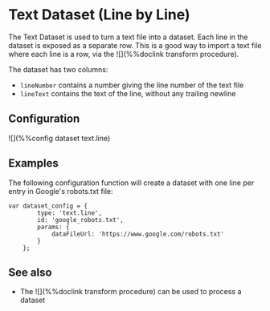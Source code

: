 # Text Dataset (Line by Line)

The Text Dataset is used to turn a text file into a dataset.  Each line in the
dataset is exposed as a separate row.  This is a good way to import a text file
where each line is a row, via the ![](%%doclink transform procedure).

The dataset has two columns:

- `lineNumber` contains a number giving the line number of the text file
- `lineText` contains the text of the line, without any trailing newline

## Configuration

![](%%config dataset text.line)

## Examples

The following configuration function will create a dataset with one line per entry
in Google's robots.txt file:

```
var dataset_config = {
        type: 'text.line',
        id: 'google_robots.txt',
        params: {
            dataFileUrl: 'https://www.google.com/robots.txt'
        }
    };
```

## See also

* The ![](%%doclink transform procedure) can be used to process a dataset